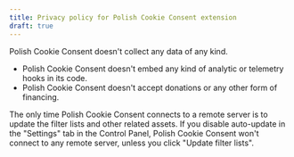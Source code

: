 ```yaml
---
title: Privacy policy for Polish Cookie Consent extension
draft: true
---
```


Polish Cookie Consent doesn't collect any data of any kind.

* Polish Cookie Consent doesn't embed any kind of analytic or telemetry hooks in its code.
* Polish Cookie Consent doesn't accept donations or any other form of financing.

The only time Polish Cookie Consent connects to a remote server is to update the filter lists and other related assets. If you disable auto-update in the "Settings" tab in the Control Panel, Polish Cookie Consent won't connect to any remote server, unless you click "Update filter lists".
